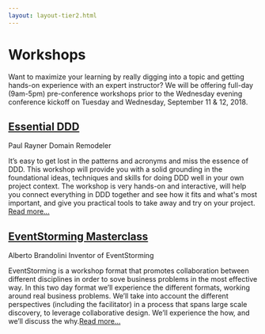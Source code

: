 ```yaml
---
layout: layout-tier2.html
---
```

<div class="container section workshops">
	<h1 class="section-header">Workshops</h1>
	<p class="copy">
		Want to maximize your learning by really digging into a topic and getting hands-on experience with an expert instructor? We will be offering full-day (9am-5pm) pre-conference workshops prior to the Wednesday evening conference kickoff on Tuesday and Wednesday, September 11 &amp; 12, 2018.
	</p>
	<!-- begin workshop element -->
	<div class="row">
      <div class="col-xs-12 col-sm-2">
            <div class="speaker-container">
                <a href="../speakers/paul-rayner.html"><div class="speaker-img paul-rayner"></div></a>
                </div>
          </div>
      <div class="col-xs-12 col-sm-10 workshop-list">
        <h2><a href="../speakers/paul-rayner.html">Essential DDD</a></h2>
            <p class="copy">
                <span class="workshops--speaker-name">Paul Rayner</span>
                <span class="workshops--speaker-title">Domain Remodeler</span>
            </p>
            <p class="copy">It’s easy to get lost in the patterns and acronyms and miss the essence of DDD. This workshop will provide you with a solid grounding in the foundational ideas, techniques and skills for doing DDD well in your own project context. The workshop is very hands-on and interactive, will help you connect everything in DDD together and see how it fits and what's most important, and give you practical tools to take away and try on your project. <a class="read-more" href="../speakers/paul-rayner.html">Read more...</a></p>
      </div>
    </div>
	<!-- begin workshop element -->
	<div class="row">
      <div class="col-xs-12 col-sm-2">
            <div class="speaker-container">
                <a href="../speakers/alberto-brandolini.html"><div class="speaker-img alberto-brandolini"></div></a>
                </div>
          </div>
      <div class="col-xs-12 col-sm-10 workshop-list">
        <h2><a href="../speakers/alberto-brandolini.html">EventStorming Masterclass</a></h2>
            <p class="copy">
                <span class="workshops--speaker-name">Alberto Brandolini</span>
                <span class="workshops--speaker-title">Inventor of EventStorming</span>
            </p>
            <p class="copy">EventStorming is a workshop format that promotes collaboration between different disciplines in order to sove business problems in the most effective way. In this two day format we’ll experience the different formats, working around real business problems.
      We’ll take into account the different perspectives (including the facilitator) in a process that spans large scale discovery, to leverage collaborative design.
      We’ll experience the how, and we’ll discuss the why.<a class="read-more" href="../speakers/alberto-brandolini.html">Read more...</a></p>
      </div>
    </div>
</div> <!-- container -->
